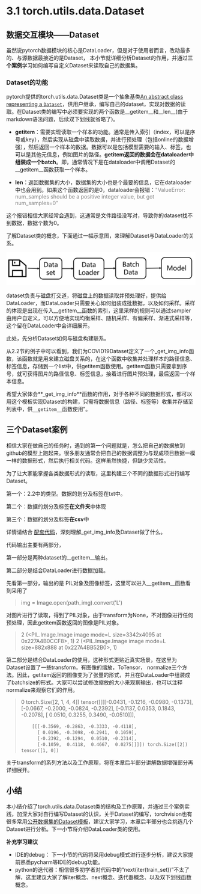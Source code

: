 # 3.1 torch.utils.data.Dataset



## 数据交互模块——Dataset

虽然说pytorch数据模块的核心是DataLoader，但是对于使用者而言，改动最多的、与源数据最接近的是Dataset， 本小节就详细分析Dataset的作用，并通过**三个案例**学习如何编写自定义Dataset来读取自己的数据集。

### Dataset的功能

pytorch提供的torch.utils.data.Dataset类是一个抽象基类[An abstract class representing a `Dataset`](https://pytorch.org/docs/stable/data.html?highlight=dataset#torch.utils.data.Dataset)，供用户继承，编写自己的dataset，实现对数据的读取。在Dataset类的编写中必须要实现的两个函数是\_\_getitem\_\_和\_\_len\_\_(由于markdown语法问题，后续双下划线就省略了)。

* __getitem__：需要实现读取一个样本的功能。通常是传入索引（index，可以是序号或key），然后实现从磁盘中读取数据，并进行预处理（包括online的数据增强），然后返回一个样本的数据。数据可以是包括模型需要的输入、标签，也可以是其他元信息，例如图片的路径。**getitem返回的数据会在dataloader中组装成一个batch**。即，通常情况下是在dataloader中调用Dataset的__getitem__函数获取一个样本。

* __len__：返回数据集的大小，数据集的大小也是个最要的信息，它在dataloader中也会用到。如果这个函数返回的是0，dataloader会报错：<font color=gray>"ValueError: num_samples should be a positive integer value, but got num_samples=0"</font>

这个报错相信大家经常会遇到，这通常是文件路径没写对，导致你的dataset找不到数据，数据个数为0。

了解Dataset类的概念，下面通过一幅示意图，来理解Dataset与DataLoader的关系。

![1](imgs\dataset-flow.png)

dataset负责与磁盘打交道，将磁盘上的数据读取并预处理好，提供给DataLoader，而DataLoader只需要关心如何组装成批数据，以及如何采样。采样的体现是出现在传入__getitem__函数的索引，这里采样的规则可以通过sampler由用户自定义，可以方便地实现均衡采样、随机采样、有偏采样、渐进式采样等，这个留在DataLoader中会详细展开。

此处，先分析Dataset如何与磁盘构建联系。

从2.2节的例子中可以看到，我们为COVID19Dataset定义了一个_get_img_info函数，该函数就是用来建立磁盘关系的，在这个函数中收集并处理样本的路径信息、标签信息，存储到一个list中，供getitem函数使用。getitem函数只需要拿到序号，就可获得图片的路径信息、标签信息，接着进行图片预处理，最后返回一个样本信息。

希望大家体会**_get_img_info**函数的作用，对于各种不同的数据形式，都可以用这个模板实现Dataset的构建，只需将数据信息（路径、标签等）收集并存储至列表中，供`__getitem__`函数使用”。

## 三个Dataset案例

相信大家在做自己的任务时，遇到的第一个问题就是，怎么把自己的数据放到github的模型上跑起来。很多朋友通常会把自己的数据调整为与现成项目数据一模一样的数据形式，然后执行相关代码。这样虽然快捷，但缺少灵活性。

为了让大家能掌握各类数据形式的读取，这里构建三个不同的数据形式进行编写Dataset。

第一个：2.2中的类型。数据的划分及标签在txt中。

第二个：数据的划分及标签**在文件夹**中体现

第三个：数据的划分及标签**在csv**中

详情请结合 [配套代码](https://github.com/TingsongYu/PyTorch-Tutorial-2nd/blob/main/code/chapter-3/01_dataset.py)，深刻理解_get_img_info及Dataset做了什么。

代码输出主要有两部分，

第一部分是两种dataset的__getitem__输出。

第二部分是结合DataLoader进行数据加载。

先看第一部分，输出的是 PIL对象及图像标签，这里可以进入__getitem__函数看到采用了 

>  img = Image.open(path_img).convert('L')

对图片进行了读取，得到了PIL对象，由于transform为None，不对图像进行任何预处理，因此getitem函数返回的图像是PIL对象。

>2 (<PIL.Image.Image image mode=L size=3342x4095 at 0x227A4B0CCF8>, 1)
>2 (<PIL.Image.Image image mode=L size=882x888 at 0x227A4BB52B0>, 1)

第二部分是结合DataLoader的使用，这种形式更贴近真实场景，在这里为Dataset设置了一些transform，有图像的缩放，ToTensor， normalize三个方法。因此，getitem返回的图像变为了张量的形式，并且在DataLoader中组装成了batchsize的形式。大家可以尝试修改缩放的大小来观察输出，也可以注释normalize来观察它们的作用。

> 0 torch.Size([2, 1, 4, 4]) tensor([[[[-0.0431, -0.1216, -0.0980, -0.1373],
>           [-0.0667, -0.2000, -0.0824, -0.2392],
>           [-0.1137,  0.0353,  0.1843, -0.2078],
>           [ 0.0510,  0.3255,  0.3490, -0.0510]]],
>
>
>         [[[-0.3569, -0.2863, -0.3333, -0.4118],
>           [ 0.0196, -0.3098, -0.2941,  0.1059],
>           [-0.2392, -0.1294,  0.0510, -0.2314],
>           [-0.1059,  0.4118,  0.4667,  0.0275]]]]) torch.Size([2]) tensor([1, 0])



关于transform的系列方法以及工作原理，将在本章后半部分讲解数据增强部分再详细展开。

## 小结

本小结介绍了torch.utils.data.Dataset类的结构及工作原理，并通过三个案例实践，加深大家对自行编写Dataset的认识，关于Dataset的编写，torchvision也有很多常用[公开数据集的Dataset模板](https://github.com/pytorch/vision/tree/main/torchvision/datasets)，建议大家学习，本章后半部分也会挑选几个Dataset进行分析。下一小节将介绍DataLoader类的使用。

**补充学习建议**

* IDE的debug： 下一小节的代码将采用debug模式进行逐步分析，建议大家提前熟悉pycharm等IDE的debug功能。
* python的迭代器：相信很多初学者对代码中的“next(iter(train_set))”不太了解，这里建议大家了解iter概念、next概念、迭代器概念、以及双下划线函数概念。